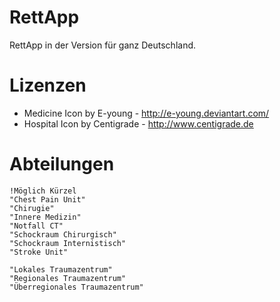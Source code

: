 RettApp
=======

RettApp in der Version für ganz Deutschland.


Lizenzen
========

- Medicine Icon by E-young - http://e-young.deviantart.com/
- Hospital Icon by Centigrade - http://www.centigrade.de


Abteilungen
===========

	!Möglich Kürzel
	"Chest Pain Unit"
	"Chirugie"
	"Innere Medizin"
	"Notfall CT"
	"Schockraum Chirurgisch"
	"Schockraum Internistisch"
	"Stroke Unit"
	
	"Lokales Traumazentrum"
	"Regionales Traumazentrum"
	"Überregionales Traumazentrum"